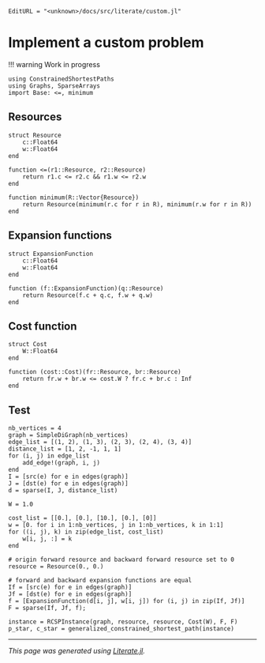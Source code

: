```@meta
EditURL = "<unknown>/docs/src/literate/custom.jl"
```

# Implement a custom problem

!!! warning
    Work in progress

````@example custom
using ConstrainedShortestPaths
using Graphs, SparseArrays
import Base: <=, minimum
````

## Resources

````@example custom
struct Resource
    c::Float64
    w::Float64
end
````

````@example custom
function <=(r1::Resource, r2::Resource)
    return r1.c <= r2.c && r1.w <= r2.w
end

function minimum(R::Vector{Resource})
    return Resource(minimum(r.c for r in R), minimum(r.w for r in R))
end
````

## Expansion functions

````@example custom
struct ExpansionFunction
    c::Float64
    w::Float64
end

function (f::ExpansionFunction)(q::Resource)
    return Resource(f.c + q.c, f.w + q.w)
end
````

## Cost function

````@example custom
struct Cost
    W::Float64
end

function (cost::Cost)(fr::Resource, br::Resource)
    return fr.w + br.w <= cost.W ? fr.c + br.c : Inf
end
````

## Test

````@example custom
nb_vertices = 4
graph = SimpleDiGraph(nb_vertices)
edge_list = [(1, 2), (1, 3), (2, 3), (2, 4), (3, 4)]
distance_list = [1, 2, -1, 1, 1]
for (i, j) in edge_list
    add_edge!(graph, i, j)
end
I = [src(e) for e in edges(graph)]
J = [dst(e) for e in edges(graph)]
d = sparse(I, J, distance_list)

W = 1.0

cost_list = [[0.], [0.], [10.], [0.], [0]]
w = [0. for i in 1:nb_vertices, j in 1:nb_vertices, k in 1:1]
for ((i, j), k) in zip(edge_list, cost_list)
    w[i, j, :] = k
end

# origin forward resource and backward forward resource set to 0
resource = Resource(0., 0.)

# forward and backward expansion functions are equal
If = [src(e) for e in edges(graph)]
Jf = [dst(e) for e in edges(graph)]
f = [ExpansionFunction(d[i, j], w[i, j]) for (i, j) in zip(If, Jf)]
F = sparse(If, Jf, f);

instance = RCSPInstance(graph, resource, resource, Cost(W), F, F)
p_star, c_star = generalized_constrained_shortest_path(instance)
````

---

*This page was generated using [Literate.jl](https://github.com/fredrikekre/Literate.jl).*


